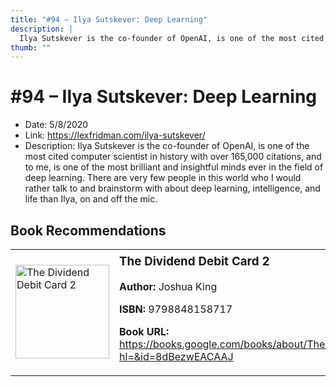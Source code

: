 ```yaml
---
title: "#94 – Ilya Sutskever: Deep Learning"
description: |
  Ilya Sutskever is the co-founder of OpenAI, is one of the most cited computer scientist in history with over 165,000 citations, and to me, is one of the most brilliant and insightful minds ever in the field of deep learning. There are very few people in this world who I would rather talk to and brainstorm with about deep learning, intelligence, and life than Ilya, on and off the mic."
thumb: ""
---
```


# #94 – Ilya Sutskever: Deep Learning

  - Date: 5/8/2020
  - Link: https://lexfridman.com/ilya-sutskever/
  - Description: Ilya Sutskever is the co-founder of OpenAI, is one of the most cited computer scientist in history with over 165,000 citations, and to me, is one of the most brilliant and insightful minds ever in the field of deep learning. There are very few people in this world who I would rather talk to and brainstorm with about deep learning, intelligence, and life than Ilya, on and off the mic.

## Book Recommendations

<table style="border: none;"><tr style="border: none;"><td style="border: none;"><img src="http://books.google.com/books/content?id=8dBezwEACAAJ&printsec=frontcover&img=1&zoom=1&source=gbs_api" alt="The Dividend Debit Card 2" width="150" style="vertical-align: top;"></td><td style="border: none; vertical-align: top;"><h3 style='margin-top: 5'>The Dividend Debit Card 2</h3><p><strong>Author:</strong> Joshua King</p><p><strong>ISBN:</strong> 9798848158717</p><p><strong>Book URL:</strong> <a href="https://books.google.com/books/about/The_Dividend_Debit_Card_2.html?hl=&id=8dBezwEACAAJ">https://books.google.com/books/about/The_Dividend_Debit_Card_2.html?hl=&id=8dBezwEACAAJ</a></p></td></tr></table>
